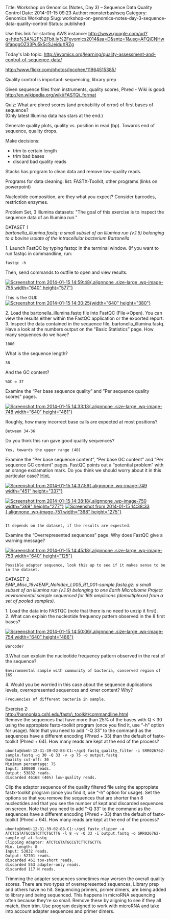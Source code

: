 Title: Workshop on Genomics (Notes, Day 3) – Sequence Data Quality Control
Date: 2014-01-15 09:23
Author: monsterbashseq
Category: Genomics Workshop
Slug: workshop-on-genomics-notes-day-3-sequence-data-quality-control
Status: published

Use this link for starting AWS instance:
http://www.google.com/url?q=http%3A%2F%2Fbit.ly%2Fevomics2014&sa=D&sntz=1&usg=AFQjCNHw6fapggOZ33Pu5k5cSJeiduXRZg

Today's lab topic:
http://evomics.org/learning/quality-assessment-and-control-of-sequence-data/

http://www.flickr.com/photos/lpcohen/11964515385/

Quality control is important: sequencing, library prep

Given sequence files from instruments, quality scores, Phred - Wiki is
good: http://en.wikipedia.org/wiki/FASTQ\_format

Quiz: What are phred scores (and probability of error) of first bases of
sequence?  
(Only latest Illumina data has stars at the end.)

Generate quality plots, quality vs. position in read (bp). Towards end
of sequence, quality drops.

Make decisions:  
- trim to certain length  
- trim bad bases  
- discard bad quality reads

Stacks has program to clean data and remove low-quality reads.

Programs for data cleaning: list: FASTX-Toolkit, other programs (links
on powerpoint)

Nucleotide composition, are they what you expect? Consider barcodes,
restriction enzymes.

Problem Set, 3 Illumina datasets: "The goal of this exercise is to
inspect the sequence data of an Illumina run."

DATASET 1  
*bartonella\_illumina.fastq: a small subset of an Illumina run (v.1.5)
belonging to a bovine isolate of the intracellular bacterium Bartonella*

1\. Launch FastQC by typing fastqc in the terminal window. (If you want
to run fastqc in commandline, run:

    fastqc -h

Then, send commands to outfile to open and view results.

[![Screenshot from 2014-01-15
14:59:48](http://monsterbashseq.files.wordpress.com/2014/01/screenshot-from-2014-01-15-145948.png?w=640){.alignnone
.size-large .wp-image-755 width="640"
height="577"}](http://monsterbashseq.files.wordpress.com/2014/01/screenshot-from-2014-01-15-145948.png)

This is the GUI:  
[![Screenshot from 2014-01-15
14:30:25](http://monsterbashseq.files.wordpress.com/2014/01/screenshot-from-2014-01-15-143025.png?w=640){width="640"
height="380"}](http://monsterbashseq.files.wordpress.com/2014/01/screenshot-from-2014-01-15-143025.png)

2\. Load the bartonella\_illumina.fastq file into FastQC (File-&gt;Open).
You can view the results either within the FastQC application or the
exported report.  
3. Inspect the data contained in the sequence file,
bartonella\_illumina.fastq. Have a look at the numbers output on the
“Basic Statistics” page. How many sequences do we have?

    1000

What is the sequence length?

    38

And the GC content?

    %GC = 37

Examine the “Per base sequence quality” and ”Per sequence quality
scores” pages.

[![Screenshot from 2014-01-15
14:33:13](http://monsterbashseq.files.wordpress.com/2014/01/screenshot-from-2014-01-15-143313.png?w=640){.alignnone
.size-large .wp-image-748 width="640"
height="481"}](http://monsterbashseq.files.wordpress.com/2014/01/screenshot-from-2014-01-15-143313.png)

Roughly, how many incorrect base calls are expected at most positions?

    Between 34-36

Do you think this run gave good quality sequences?

    Yes, towards the upper range (40)

Examine the “Per base sequence content”, “Per base GC content” and “Per
sequence GC content” pages. FastQC points out a “potential problem” with
an orange exclamation mark. Do you think we should worry about it in
this particular case?
[Hint.](http://www.bioinformatics.babraham.ac.uk/projects/fastqc/Help/2%20Basic%20Operations/2.2%20Evaluating%20Results.html)

[![Screenshot from 2014-01-15
14:37:59](http://monsterbashseq.files.wordpress.com/2014/01/screenshot-from-2014-01-15-143759.png?w=640){.alignnone
.wp-image-749 width="451"
height="337"}](http://monsterbashseq.files.wordpress.com/2014/01/screenshot-from-2014-01-15-143759.png)

[![Screenshot from 2014-01-15
14:38:18](http://monsterbashseq.files.wordpress.com/2014/01/screenshot-from-2014-01-15-143818.png?w=640){.alignnone
.wp-image-750 width="369"
height="277"}](http://monsterbashseq.files.wordpress.com/2014/01/screenshot-from-2014-01-15-143818.png)
[![Screenshot from 2014-01-15
14:38:33](http://monsterbashseq.files.wordpress.com/2014/01/screenshot-from-2014-01-15-143833.png?w=640){.alignnone
.wp-image-751 width="368"
height="275"}](http://monsterbashseq.files.wordpress.com/2014/01/screenshot-from-2014-01-15-143833.png)

     
    It depends on the dataset, if the results are expected.

Examine the “Overrepresented sequences” page. Why does FastQC give a
warning message?

[![Screenshot from 2014-01-15
14:45:18](http://monsterbashseq.files.wordpress.com/2014/01/screenshot-from-2014-01-15-144518.png?w=640){.alignnone
.size-large .wp-image-753 width="640"
height="125"}](http://monsterbashseq.files.wordpress.com/2014/01/screenshot-from-2014-01-15-144518.png)

    Possible adapter sequence, look this up to see if it makes sense to be in the dataset.

DATASET 2  
*EMP\_Misc\_16v4EMP\_NoIndex\_L005\_R1\_001-sample.fastq.gz: a small
subset of an Illumina run (v.1.9) belonging to one Earth Microbiome
Project environmental sample sequenced for 16S amplicons (demultiplexed
from a set of pooled samples).*

1\. Load the data into FASTQC (note that there is no need to unzip it
first).  
2. What can explain the nucleotide frequency pattern observed in the 8
first bases?

[![Screenshot from 2014-01-15
14:50:06](http://monsterbashseq.files.wordpress.com/2014/01/screenshot-from-2014-01-15-145006.png?w=640){.alignnone
.size-large .wp-image-754 width="640"
height="486"}](http://monsterbashseq.files.wordpress.com/2014/01/screenshot-from-2014-01-15-145006.png)

    Barcode?

3.What can explain the nucleotide frequency pattern observed in the rest
of the sequence?

    Environmental sample with community of bacteria, conserved region of 16S

4\. Would you be worried in this case about the sequence duplications
levels, overrepresented sequences and kmer content? Why?

    Frequencies of different bacteria in sample.

Exercise 2:  
http://hannonlab.cshl.edu/fastx\_toolkit/commandline.html  
Remove the sequences that have more than 25% of the bases with Q &lt; 30
using the appropiate fastx-toolkit program (once you find it, use “-h”
option for usage). Note that you need to add “-Q 33″ to the command as
the sequences have a different encoding (Phred + 33) than the default of
fastx-toolkit (Phred + 64). How many reads are kept at the end of the
process?

    ubuntu@domU-12-31-39-02-88-C1:~/qc$ fastq_quality_filter -i SRR026762-sample.fastq -q 30 -Q 33 -v -p 75 -o output.fastq
    Quality cut-off: 30
    Minimum percentage: 75
    Input: 100000 reads.
    Output: 53832 reads.
    discarded 46168 (46%) low-quality reads.

Clip the adaptor sequence of the quality filtered file using the
appropiate fastx-toolkit program (once you find it, use “-h” option for
usage). Set the options so that you remove the sequences that are
shorter than 8 nucleotides and that you see the number of kept and
discarded sequences on screen. Note that you need to add “-Q 33″ to the
command as the sequences have a different encoding (Phred + 33) than the
default of fastx-toolkit (Phred + 64). How many reads are kept at the
end of the process?

    ubuntu@domU-12-31-39-02-88-C1:~/qc$ fastx_clipper -a ATCTCGTATGCCGTCTTCTGCTTG -l 8 -v -Q 33 -i output.fastq -o SRR026762-sample-qf-at.fastq
    Clipping Adapter: ATCTCGTATGCCGTCTTCTGCTTG
    Min. Length: 8
    Input: 53832 reads.
    Output: 52701 reads.
    discarded 461 too-short reads.
    discarded 553 adapter-only reads.
    discarded 117 N reads.

Trimming the adapter sequences sometimes may worsen the overall quality
scores. There are two types of overrepresented sequences, Library prep
and others have no hit. Sequencing primers, primer dimers, are being
added to library and being sequenced. This happens in microRNA
sequencing often because they're so small. Remove these by aligning to
see if they all match, then trim. Use program designed to work with
microRNA and take into account adapter sequences and primer dimers.

